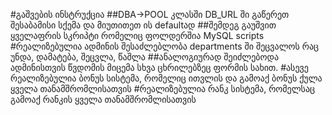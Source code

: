 #გაშვების ინსტრუქცია
	##DBA->POOL  კლასში DB_URL ში გაწერეთ შესაბამისი სქემა და მიუთითეთ ის defaultად
	##შემდეგ გაუშვით ყველაფრის სკრიპტი რომელიც ფოლდერშია MySQL scripts
#რეალიზებულია ადმინის შესაძლებლობა departments ში შეცვალოს რაც უნდა, დამატება, შეცვლა, წაშლა
	##ანალოგიურად შეიძლებოდა ადმინისთვის წვდომის მიცემა სხვა ცხრილებზეც ფორმის სახით.
#ასევე რეალიზებულია ბონუს სისტემა, რომელიც ითვლის და გამოაქ ბონუს ქულა ყველა თანამშრომლისათვის
#რეალიზებულია რანკ სისტემა, რომელსაც გამოაქ რანკის ყველა თანამშრომლისათვის